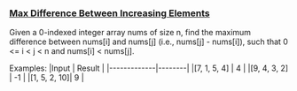 ### <ins>Max Difference Between Increasing Elements</ins>

Given a 0-indexed integer array nums of size n, find the maximum difference between nums[i] and nums[j] (i.e., nums[j] - nums[i]), such that 0 <= i < j < n and nums[i] < nums[j].

Examples:
|Input        | Result | 
|-------------|--------|
|[7, 1, 5, 4] |  4     | 
|[9, 4, 3, 2] | -1     |
|[1, 5, 2, 10]|  9     |
